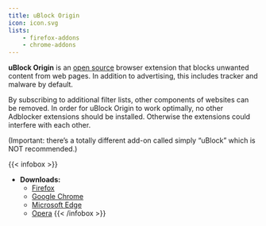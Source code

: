 ```yaml
---
title: uBlock Origin
icon: icon.svg
lists:
    - firefox-addons
    - chrome-addons
---
```


**uBlock Origin** is an [open source][floss] browser extension that blocks unwanted content from web pages. In addition to advertising, this includes tracker and malware by default.

By subscribing to additional filter lists, other components of websites can be removed. In order for uBlock Origin to work optimally, no other Adblocker extensions should be installed. Otherwise the extensions could interfere with each other.

(Important: there’s a totally different add-on called simply “uBlock” which is NOT recommended.)

{{< infobox >}}
- **Downloads:**
    - [Firefox](https://addons.mozilla.org/en-US/firefox/addon/ublock-origin/)
    - [Google Chrome](https://chrome.google.com/webstore/detail/ublock-origin/cjpalhdlnbpafiamejdnhcphjbkeiagm)
    - [Microsoft Edge](https://www.microsoft.com/store/p/app/9nblggh444l4)
    - [Opera](https://addons.opera.com/en/extensions/details/ublock/)
{{< /infobox >}}

[floss]: https://web.archive.org/web/20180904102804/https://switching.social/what-is-open-source-software/